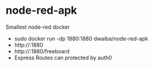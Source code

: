 # node-red-apk
Smallest node-red docker

* sudo docker run -dp 1880:1880 dwaiba/node-red-apk
* http://<hostname>:1880 
* http://<hostname>:1880/freeboard
* Express Routes can protected by auth0
